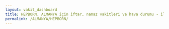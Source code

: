```yaml
---
layout: vakit_dashboard
title: HEPBORN, ALMANYA için iftar, namaz vakitleri ve hava durumu - ilçe/eyalet seç
permalink: /ALMANYA/HEPBORN/
---
```


<script type="text/javascript">
  var GLOBAL_COUNTRY = 'ALMANYA';
  var GLOBAL_CITY = 'HEPBORN';
  var GLOBAL_STATE = '';
  var lat = 72;
  var lon = 21;
</script>
